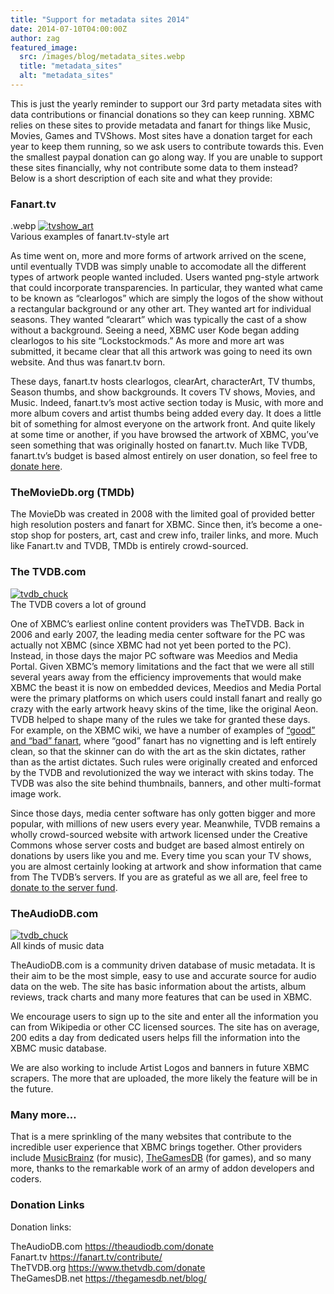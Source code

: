 ```yaml
---
title: "Support for metadata sites 2014"
date: 2014-07-10T04:00:00Z
author: zag
featured_image:
  src: /images/blog/metadata_sites.webp
  title: "metadata_sites"
  alt: "metadata_sites"
---
```


This is just the yearly reminder to support our 3rd party metadata sites with data contributions or financial donations so they can keep running. XBMC relies on these sites to provide metadata and fanart for things like Music, Movies, Games and TVShows. Most sites have a donation target for each year to keep them running, so we ask users to contribute towards this. Even the smallest paypal donation can go along way. If you are unable to support these sites financially, why not contribute some data to them instead? Below is a short description of each site and what they provide:

### Fanart.tv

.webp
[![](/sites/default/files/uploads/tvshow_art-300x300.webp "tvshow_art")](/sites/default/files/uploads/tvshow_art.jpeg)  
 Various examples of fanart.tv-style art

As time went on, more and more forms of artwork arrived on the scene, until eventually TVDB was simply unable to accomodate all the different types of artwork people wanted included. Users wanted png-style artwork that could incorporate transparencies. In particular, they wanted what came to be known as “clearlogos” which are simply the logos of the show without a rectangular background or any other art. They wanted art for individual seasons. They wanted “clearart” which was typically the cast of a show without a background. Seeing a need, XBMC user Kode began adding clearlogos to his site “Lockstockmods.” As more and more art was submitted, it became clear that all this artwork was going to need its own website. And thus was fanart.tv born.

These days, fanart.tv hosts clearlogos, clearArt, characterArt, TV thumbs, Season thumbs, and show backgrounds. It covers TV shows, Movies, and Music. Indeed, fanart.tv’s most active section today is Music, with more and more album covers and artist thumbs being added every day. It does a little bit of something for almost everyone on the artwork front. And quite likely at some time or another, if you have browsed the artwork of XBMC, you’ve seen something that was originally hosted on fanart.tv. Much like TVDB, fanart.tv’s budget is based almost entirely on user donation, so feel free to [donate here](https://fanart.tv/contribute/ "Fanart.tv donations").

### TheMovieDb.org (TMDb)

The MovieDb was created in 2008 with the limited goal of provided better high resolution posters and fanart for XBMC. Since then, it’s become a one-stop shop for posters, art, cast and crew info, trailer links, and more. Much like Fanart.tv and TVDB, TMDb is entirely crowd-sourced.

### The TVDB.com

[![](/sites/default/files/uploads/tvdb_chuck-300x197.webp "tvdb_chuck")](/sites/default/files/uploads/tvdb_chuck.webp)  
 The TVDB covers a lot of ground

One of XBMC’s earliest online content providers was TheTVDB. Back in 2006 and early 2007, the leading media center software for the PC was actually not XBMC (since XBMC had not yet been ported to the PC). Instead, in those days the major PC software was Meedios and Media Portal. Given XBMC’s memory limitations and the fact that we were all still several years away from the efficiency improvements that would make XBMC the beast it is now on embedded devices, Meedios and Media Portal were the primary platforms on which users could install fanart and really go crazy with the early artwork heavy skins of the time, like the original Aeon. TVDB helped to shape many of the rules we take for granted these days. For example, on the XBMC wiki, we have a number of examples of [“good” and “bad” fanart](https://kodi.wiki/view/FanArt "Good and Bad Fanart"), where “good” fanart has no vignetting and is left entirely clean, so that the skinner can do with the art as the skin dictates, rather than as the artist dictates. Such rules were originally created and enforced by the TVDB and revolutionized the way we interact with skins today. The TVDB was also the site behind thumbnails, banners, and other multi-format image work.

Since those days, media center software has only gotten bigger and more popular, with millions of new users every year. Meanwhile, TVDB remains a wholly crowd-sourced website with artwork licensed under the Creative Commons whose server costs and budget are based almost entirely on donations by users like you and me. Every time you scan your TV shows, you are almost certainly looking at artwork and show information that came from The TVDB’s servers. If you are as grateful as we all are, feel free to [donate to the server fund](https://www.thetvdb.com/donate "The TVDB Donations").

### TheAudioDB.com

[![](/sites/default/files/uploads/Image2.webp "tvdb_chuck")](/sites/default/files/uploads/Image2.webp)  
 All kinds of music data

TheAudioDB.com is a community driven database of music metadata. It is their aim to be the most simple, easy to use and accurate source for audio data on the web. The site has basic information about the artists, album reviews, track charts and many more features that can be used in XBMC.

We encourage users to sign up to the site and enter all the information you can from Wikipedia or other CC licensed sources. The site has on average, 200 edits a day from dedicated users helps fill the information into the XBMC music database.

We are also working to include Artist Logos and banners in future XBMC scrapers. The more that are uploaded, the more likely the feature will be in the future.

###

###

###

###

###

###

### Many more…

That is a mere sprinkling of the many websites that contribute to the incredible user experience that XBMC brings together. Other providers include [MusicBrainz](http://musicbrainz.org/ "Music Brainz") (for music), [TheGamesDB](https://thegamesdb.net/ "The GamesDB") (for games), and so many more, thanks to the remarkable work of an army of addon developers and coders.

### Donation Links

Donation links:

TheAudioDB.com <https://theaudiodb.com/donate>  
 Fanart.tv <https://fanart.tv/contribute/>  
 TheTVDB.org <https://www.thetvdb.com/donate>  
 TheGamesDB.net <https://thegamesdb.net/blog/>
